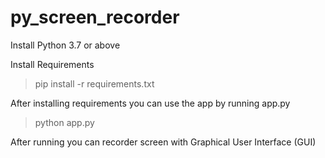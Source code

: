 # py_screen_recorder

Install Python 3.7 or above

Install Requirements
> pip install -r requirements.txt

After installing requirements you can use the app by running app.py
> python app.py

After running you can recorder screen with Graphical User Interface (GUI)
